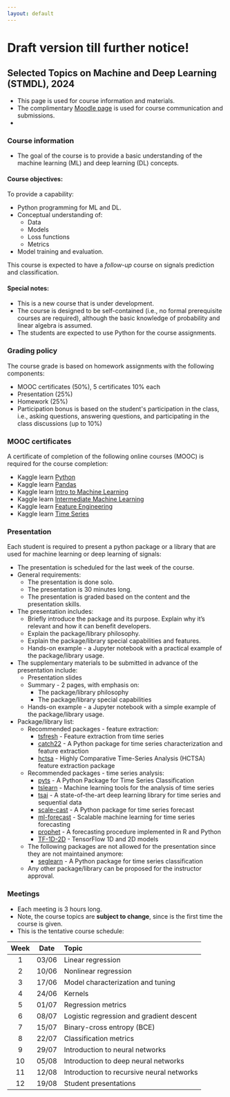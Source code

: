 ```yaml
---
layout: default
---
```

# Draft version till further notice!

## Selected Topics on Machine and Deep Learning (STMDL), 2024

* This page is used for course information and materials.
* The complimentary [Moodle page](https://moodle.sce.ac.il/course/view.php?id=29196) is used for course communication and submissions.
* 

### Course information

* The goal of the course is to provide a basic understanding of the machine learning (ML) and deep learning (DL) concepts.

#### Course objectives:

To provide a capability:
* Python programming for ML and DL.
* Conceptual understanding of:
  * Data
  * Models
  * Loss functions
  * Metrics
* Model training and evaluation.

This course is expected to have a _follow-up_ course on signals prediction and classification.

#### Special notes:

* This is a new course that is under development.
* The course is designed to be self-contained (i.e., no formal prerequisite courses are required), although the basic knowledge of probability and linear algebra is assumed.
* The students are expected to use Python for the course assignments.

### Grading policy

The course grade is based on homework assignments with the following components:
* MOOC certificates (50%), 5 certificates 10% each
* Presentation (25%)
* Homework (25%)
* Participation bonus is based on the student's participation in the class, i.e.,
  asking questions, answering questions, and participating in the class discussions (up to 10%)

### MOOC certificates
A certificate of completion of the following online courses (MOOC) is required for the course completion:
* Kaggle learn [Python](https://www.kaggle.com/learn/python)
* Kaggle learn [Pandas](https://www.kaggle.com/learn/pandas)
* Kaggle learn [Intro to Machine Learning](https://www.kaggle.com/learn/intro-to-machine-learning)
* Kaggle learn [Intermediate Machine Learning](https://www.kaggle.com/learn/intermediate-machine-learning)
* Kaggle learn [Feature Engineering](https://www.kaggle.com/learn/feature-engineering)
* Kaggle learn [Time Series](https://www.kaggle.com/learn/time-series)

### Presentation
Each student is required to present a python package or a library that are used for machine learning or deep learning of signals:
* The presentation is scheduled for the last week of the course.
* General requirements:
  * The presentation is done solo.
  * The presentation is 30 minutes long.
  * The presentation is graded based on the content and the presentation skills.
* The presentation includes:
  * Briefly introduce the package and its purpose. Explain why it’s relevant and how it can benefit developers.
  * Explain the package/library philosophy.
  * Explain the package/library special capabilities and features.
  * Hands-on example - a Jupyter notebook with a practical example of the package/library usage.
* The supplementary materials to be submitted in advance of the presentation include:
  * Presentation slides
  * Summary - 2 pages, with emphasis on:
    * The package/library philosophy
    * The package/library special capabilities
  * Hands-on example - a Jupyter notebook with a simple example of the package/library usage.
* Package/library list:
  * Recommended packages - feature extraction:
    * [tsfresh](https://tsfresh.readthedocs.io/en/latest/) - Feature extraction from time series
    * [catch22](https://time-series-features.gitbook.io/catch22-features/) - A Python package for time series characterization and feature extraction
    * [hctsa](https://github.com/benfulcher/hctsa) - Highly Comparative Time-Series Analysis (HCTSA) feature extraction package
  * Recommended packages - time series analysis:
    * [pyts](https://pyts.readthedocs.io/en/stable/index.html) - A Python Package for Time Series Classification
    * [tslearn](https://tslearn.readthedocs.io/en/stable/) -  Machine learning tools for the analysis of time series
    * [tsai](https://timeseriesai.github.io/tsai/) - A state-of-the-art deep learning library for time series and sequential data
    * [scale-cast](https://github.com/mikekeith52/scalecast) - A Python package for time series forecast
    * [ml-forecast](https://github.com/Nixtla/mlforecast) - Scalable machine learning for time series forecasting
    * [prophet](https://facebook.github.io/prophet/) - A forecasting procedure implemented in R and Python
    * [TF-1D-2D](https://github.com/Sakib1263/TF-1D-2D-Segmentation-End2EndPipelines) - TensorFlow 1D and 2D models
  * The following packages are not allowed for the presentation since they are not maintained anymore:
    * [seglearn](https://dmbee.github.io/seglearn/) - A Python package for time series classification
  * Any other package/library can be proposed for the instructor approval.

### Meetings
* Each meeting is 3 hours long. 
* Note, the course topics are **subject to change**, since is the first time the course is given.
* This is the tentative course schedule:

| Week | Date  | Topic                                     |
| :---: | :---: | :--------------------------------------- |
| 1    | 03/06 | Linear regression                         |
| 2    | 10/06 | Nonlinear regression                      |
| 3    | 17/06 | Model characterization and tuning         |
| 4    | 24/06 | Kernels                                   |
| 5    | 01/07 | Regression metrics                        |
| 6    | 08/07 | Logistic regression and gradient descent  |
| 7    | 15/07 | Binary-cross entropy (BCE)                |
| 8    | 22/07 | Classification metrics                    |
| 9    | 29/07 | Introduction to neural networks           |
| 10   | 05/08 | Introduction to deep neural networks      |
| 11   | 12/08 | Introduction to recursive neural networks |
| 12   | 19/08 | Student presentations                     |